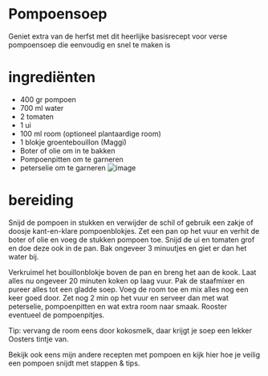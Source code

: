 # Pompoensoep 
Geniet extra van de herfst met dit heerlijke basisrecept voor verse pompoensoep die eenvoudig en snel te maken is

# ingrediënten
* 400 gr pompoen
* 700 ml water
* 2 tomaten
* 1 ui
* 100 ml room (optioneel plantaardige room)
* 1 blokje groentebouillon (Maggi)
* Boter of olie om in te bakken
* Pompoenpitten om te garneren
* peterselie om te garneren
![image](https://github.com/Elliot075/markdown/assets/144677315/fc24bc1b-6ada-4a4b-99e7-e5f312b43d40)
# bereiding
Snijd de pompoen in stukken en verwijder de schil of gebruik een zakje of doosje kant-en-klare pompoenblokjes. Zet een pan op het vuur en verhit de boter of olie en voeg de stukken pompoen toe. Snijd de ui en tomaten grof en doe deze ook in de pan. Bak ongeveer 3 minuutjes en giet er dan het water bij.

Verkruimel het bouillonblokje boven de pan en breng het aan de kook. Laat alles nu ongeveer 20 minuten koken op laag vuur. Pak de staafmixer en pureer alles tot een gladde soep. Voeg de room toe en mix alles nog een keer goed door. Zet nog 2 min op het vuur en serveer dan met wat peterselie, pompoenpitten en wat extra room naar smaak. Rooster eventueel de pompoenpitjes.


Tip: vervang de room eens door kokosmelk, daar krijgt je soep een lekker Oosters tintje van.


Bekijk ook eens mijn andere recepten met pompoen en kijk hier hoe je veilig een pompoen snijdt met stappen & tips.
